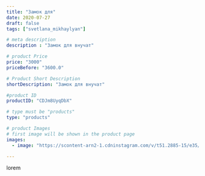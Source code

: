 ```yaml
---
title: "Замок для"
date: 2020-07-27
draft: false
tags: ["svetlana_mikhaylyan"]

# meta description
description : "Замок для внучат"

# product Price
price: "3000"
priceBefore: "3600.0"

# Product Short Description
shortDescription: "Замок для внучат"

#product ID
productID: "CDJm8UyqDbX"

# type must be "products"
type: "products"

# product Images
# first image will be shown in the product page
images:
  - image: "https://scontent-arn2-1.cdninstagram.com/v/t51.2885-15/e35/115930529_292048255413366_7486401218086729670_n.jpg?se=7&tp=1&_nc_ht=scontent-arn2-1.cdninstagram.com&_nc_cat=106&_nc_ohc=1D9QCtvErXwAX8w7iXC&ccb=7-4&oh=ce6949d7c7b4acfe1763b73427b15759&oe=60852613&_nc_sid=86f79a&ig_cache_key=MjM2MjU5MDc1MDc5MzI4MzI4Nw%3D%3D.2-ccb7-4"

---
```

lorem
